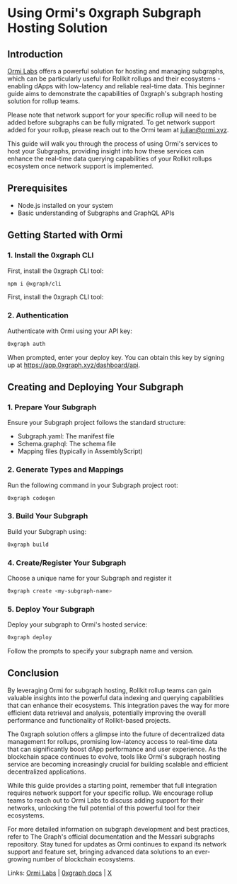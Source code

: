 # Using Ormi's 0xgraph Subgraph Hosting Solution 

## Introduction

[Ormi Labs](https://app.0xgraph.xyz/dashboard/api) offers a powerful solution for hosting and managing subgraphs, which can be particularly useful for Rollkit rollups and their ecosystems - enabling dApps with low-latency and reliable real-time data. This beginner guide aims to demonstrate the capabilities of 0xgraph's subgraph hosting solution for rollup teams. 

Please note that network support for your specific rollup will need to be added before subgraphs can be fully migrated. To get network support added for your rollup, please reach out to the Ormi team at julian@ormi.xyz.

This guide will walk you through the process of using Ormi's services to host your Subgraphs, providing insight into how these services can enhance the real-time data querying capabilities of your Rollkit rollups ecosystem once network support is implemented.

## Prerequisites

- Node.js installed on your system
- Basic understanding of Subgraphs and GraphQL APIs

## Getting Started with Ormi

### 1. Install the 0xgraph CLI
First, install the 0xgraph CLI tool:
```bash
npm i @xgraph/cli
```
First, install the 0xgraph CLI tool:

### 2. Authentication
Authenticate with Ormi using your API key:
```bash
0xgraph auth
```
When prompted, enter your deploy key. You can obtain this key by signing up at https://app.0xgraph.xyz/dashboard/api.

## Creating and Deploying Your Subgraph
### 1. Prepare Your Subgraph
Ensure your Subgraph project follows the standard structure:
- Subgraph.yaml: The manifest file
- Schema.graphql: The schema file
- Mapping files (typically in AssemblyScript)

### 2. Generate Types and Mappings
Run the following command in your Subgraph project root:
```bash
0xgraph codegen
```
### 3. Build Your Subgraph
Build your Subgraph using:
```bash
0xgraph build
```
### 4. Create/Register Your Subgraph
Choose a unique name for your Subgraph and register it
```bash
0xgraph create <my-subgraph-name>
```
### 5. Deploy Your Subgraph 
Deploy your subgraph to Ormi's hosted service:
```bash
0xgraph deploy
```
Follow the prompts to specify your subgraph name and version.


## Conclusion
By leveraging Ormi for subgraph hosting, Rollkit rollup teams can gain valuable insights into the powerful data indexing and querying capabilities that can enhance their ecosystems. This integration paves the way for more efficient data retrieval and analysis, potentially improving the overall performance and functionality of Rollkit-based projects.

The 0xgraph solution offers a glimpse into the future of decentralized data management for rollups, promising low-latency access to real-time data that can significantly boost dApp performance and user experience. As the blockchain space continues to evolve, tools like Ormi's subgraph hosting service are becoming increasingly crucial for building scalable and efficient decentralized applications.

While this guide provides a starting point, remember that full integration requires network support for your specific rollup. We encourage rollup teams to reach out to Ormi Labs to discuss adding support for their networks, unlocking the full potential of this powerful tool for their ecosystems.

For more detailed information on subgraph development and best practices, refer to The Graph's official documentation and the Messari subgraphs repository. Stay tuned for updates as Ormi continues to expand its network support and feature set, bringing advanced data solutions to an ever-growing number of blockchain ecosystems.

Links: [Ormi Labs](https://ormi.xyz/) | [0xgraph docs](https://docs.ormi.xyz/0xgraph) | [X](https://x.com/ormilabs)